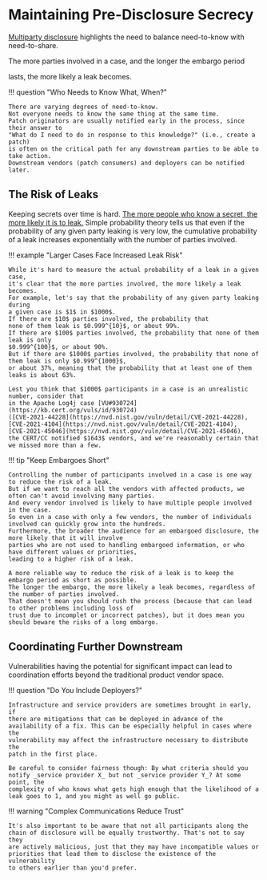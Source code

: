 # Maintaining Pre-Disclosure Secrecy

[Multiparty disclosure](mpcvd.md) highlights the need to balance need-to-know with need-to-share. 
<!--start-->The more parties involved in a case, and the longer the embargo period
lasts, the more likely a leak becomes.<!--end-->

!!! question "Who Needs to Know What, When?"

    There are varying degrees of need-to-know.
    Not everyone needs to know the same thing at the same time.
    Patch originators are usually notified early in the process, since their answer to
    "What do I need to do in response to this knowledge?" (i.e., create a patch)
    is often on the critical path for any downstream parties to be able to take action.
    Downstream vendors (patch consumers) and deployers can be notified later.

## The Risk of Leaks

Keeping secrets over time is hard.
[The more people who know a secret, the more likely it is to leak.](https://doi.org/10.1371/journal.pone.0147905)
Simple probability theory tells us that even if the probability of any
given party leaking is very low, the cumulative probability of a leak
increases exponentially with the number of parties involved.

!!! example "Larger Cases Face Increased Leak Risk"

    While it's hard to measure the actual probability of a leak in a given case,
    it's clear that the more parties involved, the more likely a leak becomes.
    For example, let's say that the probability of any given party leaking during
    a given case is $1$ in $1000$.
    If there are $10$ parties involved, the probability that
    none of them leak is $0.999^{10}$, or about 99%.
    If there are $100$ parties involved, the probability that none of them leak is only
    $0.999^{100}$, or about 90%.
    But if there are $1000$ parties involved, the probability that none of them leak is only $0.999^{1000}$, 
    or about 37%, meaning that the probability that at least one of them leaks is about 63%.

    Lest you think that $1000$ participants in a case is an unrealistic number, consider that
    in the Apache Log4j case [VU#930724](https://kb.cert.org/vuls/id/930724) 
    ([CVE-2021-44228](https://nvd.nist.gov/vuln/detail/CVE-2021-44228),
    [CVE-2021-4104](https://nvd.nist.gov/vuln/detail/CVE-2021-4104),
    [CVE-2021-45046](https://nvd.nist.gov/vuln/detail/CVE-2021-45046),
    the CERT/CC notified $1643$ vendors, and we're reasonably certain that we missed more than a few.

!!! tip "Keep Embargoes Short"

    Controlling the number of participants involved in a case is one way to reduce the risk of a leak.
    But if we want to reach all the vendors with affected products, we often can't avoid involving many parties.
    And every vendor involved is likely to have multiple people involved in the case.
    So even in a case with only a few vendors, the number of individuals involved can quickly grow into the hundreds.
    Furthermore, the broader the audience for an embargoed disclosure, the more likely that it will involve
    parties who are not used to handling embargoed information, or who have different values or priorities, 
    leading to a higher risk of a leak.

    A more reliable way to reduce the risk of a leak is to keep the embargo period as short as possible.
    The longer the embargo, the more likely a leak becomes, regardless of the number of parties involved.
    That doesn't mean you should rush the process (because that can lead to other problems including loss of 
    trust due to incomplet or incorrect patches), but it does mean you should beware the risks of a long embargo.


## Coordinating Further Downstream

Vulnerabilities having the potential for significant impact can lead to
coordination efforts beyond the traditional product vendor space.

!!! question "Do You Include Deployers?"

    Infrastructure and service providers are sometimes brought in early, if
    there are mitigations that can be deployed in advance of the
    availability of a fix. This can be especially helpful in cases where the
    vulnerability may affect the infrastructure necessary to distribute the
    patch in the first place.

    Be careful to consider fairness though: By what criteria should you
    notify _service provider X_ but not _service provider Y_? At some point, the
    complexity of who knows what gets high enough that the likelihood of a
    leak goes to 1, and you might as well go public.

!!! warning "Complex Communications Reduce Trust"

    It's also important to be aware that not all participants along the
    chain of disclosure will be equally trustworthy. That's not to say they
    are actively malicious, just that they may have incompatible values or
    priorities that lead them to disclose the existence of the vulnerability
    to others earlier than you'd prefer.

